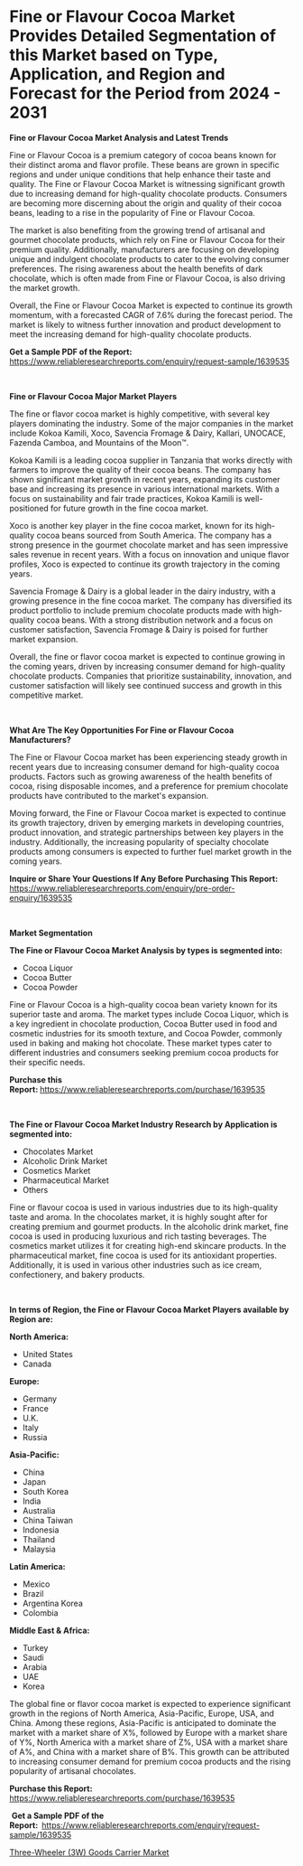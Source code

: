 <p><h1>Fine or Flavour Cocoa Market Provides Detailed Segmentation of this Market based on Type, Application, and Region and Forecast for the Period from 2024 - 2031</h1></p><p><strong>Fine or Flavour Cocoa Market Analysis and Latest Trends</strong></p>
<p><p>Fine or Flavour Cocoa is a premium category of cocoa beans known for their distinct aroma and flavor profile. These beans are grown in specific regions and under unique conditions that help enhance their taste and quality. The Fine or Flavour Cocoa Market is witnessing significant growth due to increasing demand for high-quality chocolate products. Consumers are becoming more discerning about the origin and quality of their cocoa beans, leading to a rise in the popularity of Fine or Flavour Cocoa.</p><p>The market is also benefiting from the growing trend of artisanal and gourmet chocolate products, which rely on Fine or Flavour Cocoa for their premium quality. Additionally, manufacturers are focusing on developing unique and indulgent chocolate products to cater to the evolving consumer preferences. The rising awareness about the health benefits of dark chocolate, which is often made from Fine or Flavour Cocoa, is also driving the market growth.</p><p>Overall, the Fine or Flavour Cocoa Market is expected to continue its growth momentum, with a forecasted CAGR of 7.6% during the forecast period. The market is likely to witness further innovation and product development to meet the increasing demand for high-quality chocolate products.</p></p>
<p><strong>Get a Sample PDF of the Report:&nbsp;</strong> <a href="https://www.reliableresearchreports.com/enquiry/request-sample/1639535">https://www.reliableresearchreports.com/enquiry/request-sample/1639535</a></p>
<p>&nbsp;</p>
<p><strong>Fine or Flavour Cocoa Major Market Players</strong></p>
<p><p>The fine or flavor cocoa market is highly competitive, with several key players dominating the industry. Some of the major companies in the market include Kokoa Kamili, Xoco, Savencia Fromage & Dairy, Kallari, UNOCACE, Fazenda Camboa, and Mountains of the Moon™.</p><p>Kokoa Kamili is a leading cocoa supplier in Tanzania that works directly with farmers to improve the quality of their cocoa beans. The company has shown significant market growth in recent years, expanding its customer base and increasing its presence in various international markets. With a focus on sustainability and fair trade practices, Kokoa Kamili is well-positioned for future growth in the fine cocoa market.</p><p>Xoco is another key player in the fine cocoa market, known for its high-quality cocoa beans sourced from South America. The company has a strong presence in the gourmet chocolate market and has seen impressive sales revenue in recent years. With a focus on innovation and unique flavor profiles, Xoco is expected to continue its growth trajectory in the coming years.</p><p>Savencia Fromage & Dairy is a global leader in the dairy industry, with a growing presence in the fine cocoa market. The company has diversified its product portfolio to include premium chocolate products made with high-quality cocoa beans. With a strong distribution network and a focus on customer satisfaction, Savencia Fromage & Dairy is poised for further market expansion.</p><p>Overall, the fine or flavor cocoa market is expected to continue growing in the coming years, driven by increasing consumer demand for high-quality chocolate products. Companies that prioritize sustainability, innovation, and customer satisfaction will likely see continued success and growth in this competitive market.</p></p>
<p>&nbsp;</p>
<p><strong>What Are The Key Opportunities For Fine or Flavour Cocoa Manufacturers?</strong></p>
<p><p>The Fine or Flavour Cocoa market has been experiencing steady growth in recent years due to increasing consumer demand for high-quality cocoa products. Factors such as growing awareness of the health benefits of cocoa, rising disposable incomes, and a preference for premium chocolate products have contributed to the market's expansion.</p><p>Moving forward, the Fine or Flavour Cocoa market is expected to continue its growth trajectory, driven by emerging markets in developing countries, product innovation, and strategic partnerships between key players in the industry. Additionally, the increasing popularity of specialty chocolate products among consumers is expected to further fuel market growth in the coming years.</p></p>
<p><strong>Inquire or Share Your Questions If Any Before Purchasing This Report:</strong> <a href="https://www.reliableresearchreports.com/enquiry/pre-order-enquiry/1639535">https://www.reliableresearchreports.com/enquiry/pre-order-enquiry/1639535</a></p>
<p>&nbsp;</p>
<p><strong>Market Segmentation</strong></p>
<p><strong>The Fine or Flavour Cocoa Market Analysis by types is segmented into:</strong></p>
<p><ul><li>Cocoa Liquor</li><li>Cocoa Butter</li><li>Cocoa Powder</li></ul></p>
<p><p>Fine or Flavour Cocoa is a high-quality cocoa bean variety known for its superior taste and aroma. The market types include Cocoa Liquor, which is a key ingredient in chocolate production, Cocoa Butter used in food and cosmetic industries for its smooth texture, and Cocoa Powder, commonly used in baking and making hot chocolate. These market types cater to different industries and consumers seeking premium cocoa products for their specific needs.</p></p>
<p><strong>Purchase this Report:&nbsp;</strong><a href="https://www.reliableresearchreports.com/purchase/1639535">https://www.reliableresearchreports.com/purchase/1639535</a></p>
<p>&nbsp;</p>
<p><strong>The Fine or Flavour Cocoa Market Industry Research by Application is segmented into:</strong></p>
<p><ul><li>Chocolates Market</li><li>Alcoholic Drink Market</li><li>Cosmetics Market</li><li>Pharmaceutical Market</li><li>Others</li></ul></p>
<p><p>Fine or flavour cocoa is used in various industries due to its high-quality taste and aroma. In the chocolates market, it is highly sought after for creating premium and gourmet products. In the alcoholic drink market, fine cocoa is used in producing luxurious and rich tasting beverages. The cosmetics market utilizes it for creating high-end skincare products. In the pharmaceutical market, fine cocoa is used for its antioxidant properties. Additionally, it is used in various other industries such as ice cream, confectionery, and bakery products.</p></p>
<p>&nbsp;</p>
<p><strong>In terms of Region, the Fine or Flavour Cocoa Market Players available by Region are:</strong></p>
<p>
    <p> <strong> North America: </strong>
        <ul>
            <li>United States</li>
            <li>Canada</li>
        </ul>
        </p> 
    <p> <strong> Europe: </strong>
        <ul>
            <li>Germany</li>
            <li>France</li>
            <li>U.K.</li>
            <li>Italy</li>
            <li>Russia</li>
        </ul>
        </p> 
    <p> <strong> Asia-Pacific: </strong>
        <ul>
            <li>China</li>
            <li>Japan</li>
            <li>South Korea</li>
            <li>India</li>
            <li>Australia</li>
            <li>China Taiwan</li>
            <li>Indonesia</li>
            <li>Thailand</li>
            <li>Malaysia</li>
        </ul>
        </p> 
    <p> <strong> Latin America: </strong>
        <ul>
            <li>Mexico</li>
            <li>Brazil</li>
            <li>Argentina Korea</li>
            <li>Colombia</li>
        </ul>
        </p> 
    <p> <strong> Middle East & Africa: </strong>
        <ul>
            <li>Turkey</li>
            <li>Saudi</li>
            <li>Arabia</li>
            <li>UAE</li>
            <li>Korea</li>
        </ul>
    </p>
    </p>
<p><p>The global fine or flavor cocoa market is expected to experience significant growth in the regions of North America, Asia-Pacific, Europe, USA, and China. Among these regions, Asia-Pacific is anticipated to dominate the market with a market share of X%, followed by Europe with a market share of Y%, North America with a market share of Z%, USA with a market share of A%, and China with a market share of B%. This growth can be attributed to increasing consumer demand for premium cocoa products and the rising popularity of artisanal chocolates.</p></p>
<p><strong>Purchase this Report: </strong><a href="https://www.reliableresearchreports.com/purchase/1639535">https://www.reliableresearchreports.com/purchase/1639535</a></p>
<p>&nbsp;<strong>Get a Sample PDF of the Report:&nbsp;&nbsp;</strong><a href="https://www.reliableresearchreports.com/enquiry/request-sample/1639535">https://www.reliableresearchreports.com/enquiry/request-sample/1639535</a></p>
<p><strong></strong></p>
<p><p><a href="https://scarlet-rocket-c63.notion.site/Three-Wheeler-3W-Goods-Carrier-Market-Size-Reflecting-a-Forecast-Till-2031-Market-By-Type-By-App-4a062f469a98496496fb4ff8bf4dba62">Three-Wheeler (3W) Goods Carrier Market</a></p></p>
